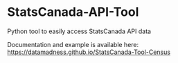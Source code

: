 # StatsCanada-API-Tool
Python tool to easily access StatsCanada API data

Documentation and example is available here:
https://datamadness.github.io/StatsCanada-Tool-Census

